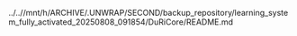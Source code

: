 ../..//mnt/h/ARCHIVE/.UNWRAP/SECOND/backup_repository/learning_system_fully_activated_20250808_091854/DuRiCore/README.md